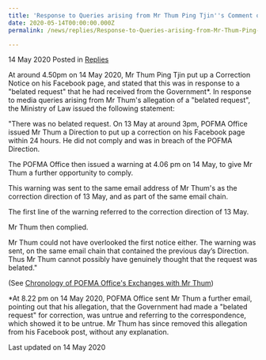```yaml
---
title: 'Response to Queries arising from Mr Thum Ping Tjin''s Comment on Facebook'
date: 2020-05-14T00:00:00.000Z
permalink: /news/replies/Response-to-Queries-arising-from-Mr-Thum-Ping-Tjin-Comment-on-Facebook

---
```



14 May 2020 Posted in [Replies](/news/replies)

At around 4.50pm on 14 May 2020, Mr Thum Ping Tjin put up a Correction Notice on his Facebook page, and stated that this was in response to a "belated request" that he had received from the Government*. In response to media queries arising from Mr Thum's allegation of a "belated request", the Ministry of Law issued the following statement:

"There was no belated request. On 13 May at around 3pm, POFMA Office issued Mr Thum a Direction to put up a correction on his Facebook page within 24 hours. He did not comply and was in breach of the POFMA Direction. 

The POFMA Office then issued a warning at 4.06 pm on 14 May, to give Mr Thum a further opportunity to comply.

This warning was sent to the same email address of Mr Thum's as the correction direction of 13 May, and as part of the same email chain.

The first line of the warning referred to the correction direction of 13 May.

Mr Thum then complied.

Mr Thum could not have overlooked the first notice either. The warning was sent, on the same email chain that contained the previous day’s Direction. Thus Mr Thum cannot possibly have genuinely thought that the request was belated."

(See [Chronology of POFMA Office's Exchanges with Mr Thum](/files/news/replies/Chronology_of_POFMA_Office_exchanges_with_Mr_Thum.pdf))

*At 8.22 pm on 14 May 2020, POFMA Office sent Mr Thum a further email, pointing out that his allegation, that the Government had made a "belated request" for correction, was untrue and referring to the correspondence, which showed it to be untrue. Mr Thum has since removed this allegation from his Facebook post, without any explanation.


<p class="right-side-updated">Last updated on 14 May 2020</p> 
